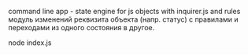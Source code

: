 command line app - state engine for js objects with inquirer.js and rules  
модуль изменений реквизита объекта (напр. статус) с правилами и переходами из одного состояния в другое.  

node index.js  


